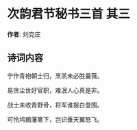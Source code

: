 # 次韵君节秘书三首  其三

**作者**: 刘克庄

## 诗词内容

宁作青袍朝士归，烹羔未必胜羹薇。

易贪尘世好官职，难泯人心真是非。

战士未收青野骨，将军谁报白登围。

可怜鸠鷃藩篱下，岂识垂天翼怒飞。

